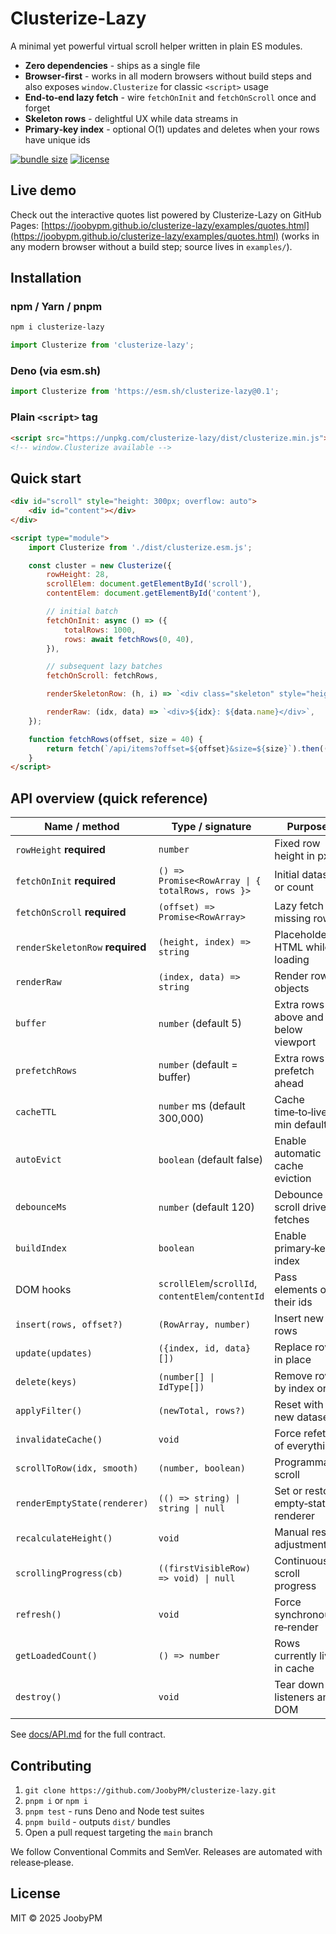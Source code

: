 # Clusterize-Lazy

A minimal yet powerful virtual scroll helper written in plain ES modules.

- **Zero dependencies** - ships as a single file
- **Browser‑first** - works in all modern browsers without build steps and also exposes `window.Clusterize` for classic `<script>` usage
- **End‑to‑end lazy fetch** - wire `fetchOnInit` and `fetchOnScroll` once and forget
- **Skeleton rows** - delightful UX while data streams in
- **Primary‑key index** - optional O(1) updates and deletes when your rows have unique ids

[![bundle size](https://img.shields.io/bundlephobia/minzip/clusterize-lazy?label=gzip)](https://bundlephobia.com/result?p=clusterize-lazy)
[![license](https://img.shields.io/github/license/JoobyPM/clusterize-lazy)](LICENSE)

## Live demo

Check out the interactive quotes list powered by Clusterize-Lazy on GitHub Pages:
[https://joobypm.github.io/clusterize-lazy/examples/quotes.html](https://joobypm.github.io/clusterize-lazy/examples/quotes.html)
(works in any modern browser without a build step; source lives in `examples/`).

## Installation

### npm / Yarn / pnpm

```bash
npm i clusterize-lazy
```

```js
import Clusterize from 'clusterize-lazy';
```

### Deno (via esm.sh)

```ts
import Clusterize from 'https://esm.sh/clusterize-lazy@0.1';
```

### Plain `<script>` tag

```html
<script src="https://unpkg.com/clusterize-lazy/dist/clusterize.min.js"></script>
<!-- window.Clusterize available -->
```

## Quick start

```html
<div id="scroll" style="height: 300px; overflow: auto">
	<div id="content"></div>
</div>

<script type="module">
	import Clusterize from './dist/clusterize.esm.js';

	const cluster = new Clusterize({
		rowHeight: 28,
		scrollElem: document.getElementById('scroll'),
		contentElem: document.getElementById('content'),

		// initial batch
		fetchOnInit: async () => ({
			totalRows: 1000,
			rows: await fetchRows(0, 40),
		}),

		// subsequent lazy batches
		fetchOnScroll: fetchRows,

		renderSkeletonRow: (h, i) => `<div class="skeleton" style="height:${h}px"></div>`,

		renderRaw: (idx, data) => `<div>${idx}: ${data.name}</div>`,
	});

	function fetchRows(offset, size = 40) {
		return fetch(`/api/items?offset=${offset}&size=${size}`).then((r) => r.json());
	}
</script>
```

## API overview (quick reference)

| Name / method                    | Type / signature                                   | Purpose                             |
| -------------------------------- | -------------------------------------------------- | ----------------------------------- |
| `rowHeight` **required**         | `number`                                           | Fixed row height in px              |
| `fetchOnInit` **required**       | `() => Promise<RowArray \| { totalRows, rows }>`   | Initial dataset or count            |
| `fetchOnScroll` **required**     | `(offset) => Promise<RowArray>`                    | Lazy fetch for missing rows         |
| `renderSkeletonRow` **required** | `(height, index) => string`                        | Placeholder HTML while loading      |
| `renderRaw`                      | `(index, data) => string`                          | Render row objects                  |
| `buffer`                         | `number` (default 5)                               | Extra rows above and below viewport |
| `prefetchRows`                   | `number` (default = buffer)                        | Extra rows to prefetch ahead        |
| `cacheTTL`                       | `number` ms (default 300,000)                      | Cache time‑to‑live (5 min default)  |
| `autoEvict`                      | `boolean` (default false)                          | Enable automatic cache eviction     |
| `debounceMs`                     | `number` (default 120)                             | Debounce for scroll driven fetches  |
| `buildIndex`                     | `boolean`                                          | Enable primary‑key index            |
| DOM hooks                        | `scrollElem`/`scrollId`, `contentElem`/`contentId` | Pass elements or their ids          |
| `insert(rows, offset?)`          | `(RowArray, number)`                               | Insert new rows                     |
| `update(updates)`                | `({index, id, data}[])`                            | Replace rows in place               |
| `delete(keys)`                   | `(number[] \| IdType[])`                           | Remove rows by index or id          |
| `applyFilter()`                  | `(newTotal, rows?)`                                | Reset with a new dataset            |
| `invalidateCache()`              | `void`                                             | Force refetch of everything         |
| `scrollToRow(idx, smooth)`       | `(number, boolean)`                                | Programmatic scroll                 |
| `renderEmptyState(renderer)`     | `(() => string) \| string \| null`                 | Set or restore empty‑state renderer |
| `recalculateHeight()`            | `void`                                             | Manual resize adjustment            |
| `scrollingProgress(cb)`          | `((firstVisibleRow) => void) \| null`              | Continuous scroll progress          |
| `refresh()`                      | `void`                                             | Force synchronous re‑render         |
| `getLoadedCount()`               | `() => number`                                     | Rows currently live in cache        |
| `destroy()`                      | `void`                                             | Tear down listeners and DOM         |

See [docs/API.md](docs/API.md) for the full contract.

## Contributing

1. `git clone https://github.com/JoobyPM/clusterize-lazy.git`
2. `pnpm i` or `npm i`
3. `pnpm test` - runs Deno and Node test suites
4. `pnpm build` - outputs `dist/` bundles
5. Open a pull request targeting the `main` branch

We follow Conventional Commits and SemVer. Releases are automated with release‑please.

## License

MIT © 2025 JoobyPM
